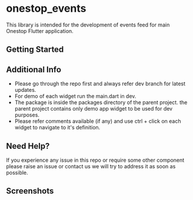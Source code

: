 # onestop_events

This library is intended for the development of events feed for main Onestop Flutter application.

## Getting Started


## Additional Info
- Please go through the repo first and always refer dev branch for latest updates.
- For demo of each widget run the main.dart in dev.
- The package is inside the packages directory of the parent project. the parent project contains only demo app widget to be used for dev purposes.
- Please refer comments available (if any) and use ctrl + click on each widget to navigate to it's definition.

## Need Help?
If you experience any issue in this repo or require some other component please raise an issue or contact us we will try to address it as soon as possible.

## Screenshots
